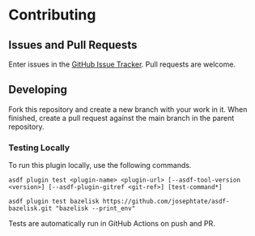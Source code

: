 # Contributing

## Issues and Pull Requests

Enter issues in the [GitHub Issue Tracker](https://github.com/josephtate/asdf-bazelisk/issues). Pull requests are
welcome.

## Developing

Fork this repository and create a new branch with your work in it. When finished, create a pull request against the main
branch in the parent repository.

### Testing Locally

To run this plugin locally, use the following commands.

```shell
asdf plugin test <plugin-name> <plugin-url> [--asdf-tool-version <version>] [--asdf-plugin-gitref <git-ref>] [test-command*]

asdf plugin test bazelisk https://github.com/josephtate/asdf-bazelisk.git "bazelisk --print_env"
```

Tests are automatically run in GitHub Actions on push and PR.
